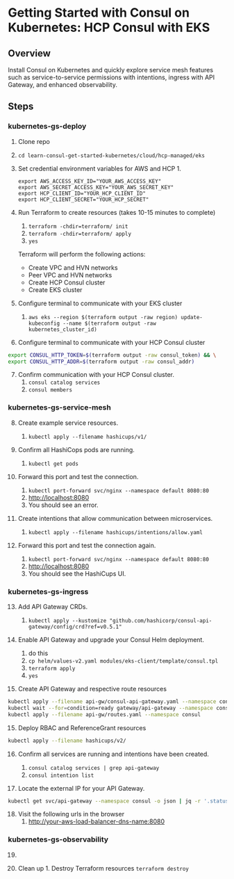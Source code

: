 # Getting Started with Consul on Kubernetes: HCP Consul with EKS

## Overview

Install Consul on Kubernetes and quickly explore service mesh features such as service-to-service permissions with intentions, ingress with API Gateway, and enhanced observability.

## Steps

### kubernetes-gs-deploy

1. Clone repo
2. `cd learn-consul-get-started-kubernetes/cloud/hcp-managed/eks`
3. Set credential environment variables for AWS and HCP
    1. 
    ```shell
    export AWS_ACCESS_KEY_ID="YOUR_AWS_ACCESS_KEY"
    export AWS_SECRET_ACCESS_KEY="YOUR_AWS_SECRET_KEY"
    export HCP_CLIENT_ID="YOUR_HCP_CLIENT_ID"
    export HCP_CLIENT_SECRET="YOUR_HCP_SECRET"
    ```
4. Run Terraform to create resources (takes 10-15 minutes to complete)
    1. `terraform -chdir=terraform/ init`
    2. `terraform -chdir=terraform/ apply`
    3. `yes`

    Terraform will perform the following actions:
    - Create VPC and HVN networks
    - Peer VPC and HVN networks
    - Create HCP Consul cluster
    - Create EKS cluster

5. Configure terminal to communicate with your EKS cluster
    1. `aws eks --region $(terraform output -raw region) update-kubeconfig --name $(terraform output -raw kubernetes_cluster_id)` 
6. Configure terminal to communicate with your HCP Consul cluster

```sh
export CONSUL_HTTP_TOKEN=$(terraform output -raw consul_token) && \
export CONSUL_HTTP_ADDR=$(terraform output -raw consul_addr)
```

7. Confirm communication with your HCP Consul cluster.
   1. `consul catalog services`
   2. `consul members`

### kubernetes-gs-service-mesh

8. Create example service resources.
    1. `kubectl apply --filename hashicups/v1/`

9. Confirm all HashiCops pods are running.
   1.  `kubectl get pods`

10. Forward this port and test the connection.
    1.  `kubectl port-forward svc/nginx --namespace default 8080:80`
    2.  [http://localhost:8080](http://localhost:8080)
    3.  You should see an error.

11. Create intentions that allow communication between microservices.
    1.  `kubectl apply --filename hashicups/intentions/allow.yaml`

12. Forward this port and test the connection again.
    1.  `kubectl port-forward svc/nginx --namespace default 8080:80`
    2.  [http://localhost:8080](http://localhost:8080)
    3.  You should see the HashiCups UI.

### kubernetes-gs-ingress

13. Add API Gateway CRDs.
    1.  `kubectl apply --kustomize "github.com/hashicorp/consul-api-gateway/config/crd?ref=v0.5.1"`

13. Enable API Gateway and upgrade your Consul Helm deployment.
    1.  do this
    2.  `cp helm/values-v2.yaml modules/eks-client/template/consul.tpl` 
    3.  `terraform apply`
    4.  `yes`

14. Create API Gateway and respective route resources

```sh
kubectl apply --filename api-gw/consul-api-gateway.yaml --namespace consul && \
kubectl wait --for=condition=ready gateway/api-gateway --namespace consul --timeout=90s && \
kubectl apply --filename api-gw/routes.yaml --namespace consul
```

15. Deploy RBAC and ReferenceGrant resources

```sh
kubectl apply --filename hashicups/v2/
```

16. Confirm all services are running and intentions have been created.
    1.  `consul catalog services | grep api-gateway`
    2.  `consul intention list`

17.  Locate the external IP for your API Gateway.

```sh
kubectl get svc/api-gateway --namespace consul -o json | jq -r '.status.loadBalancer.ingress[0].hostname'
```

18. Visit the following urls in the browser
    1. [http://your-aws-load-balancer-dns-name:8080](http://your-aws-load-balancer-dns-name:8080)

### kubernetes-gs-observability

19. 

2020. Clean up
    1. Destroy Terraform resources
      `terraform destroy`